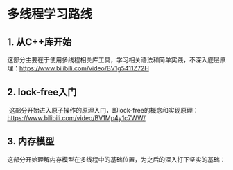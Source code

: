 # 多线程学习路线

## 1. 从C++库开始

​	这部分主要在于使用多线程相关库工具，学习相关语法和简单实践，不深入底层原理：https://www.bilibili.com/video/BV1g5411Z72H

## 2. lock-free入门

​	这部分开始进入原子操作的原理入门，即lock-free的概念和实现原理：https://www.bilibili.com/video/BV1Mp4y1c7WW/

## 3. 内存模型

​	这部分开始理解内存模型在多线程中的基础位置，为之后的深入打下坚实的基础：